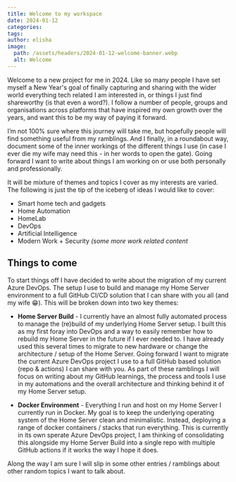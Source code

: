 ```yaml
---
title: Welcome to my workspace
date: 2024-01-12
categories:
tags:
author: elisha
image:
  path: /assets/headers/2024-01-12-welcome-banner.webp
  alt: Welcome
---
```


Welcome to a new project for me in 2024. Like so many people I have set myself a New Year's goal of finally capturing and sharing with the wider world everything tech related I am interested in, or things I just find shareworthy (is that even a word?). I follow a number of people, groups and organisations across platforms that have inspired my own growth over the years, and want this to be my way of paying it forward.

I’m not 100% sure where this journey will take me, but hopefully people will find something useful from my ramblings. And I finally, in a roundabout way, document some of the inner workings of the different things I use (in case I ever die my wife may need this - in her words to open the gate). Going forward I want to write about things I am working on or use both personally and professionally.

It will be mixture of themes and topics I cover as my interests are varied. The following is just the tip of the iceberg of ideas I would like to cover:

- Smart home tech and gadgets
- Home Automation
- HomeLab
- DevOps
- Artificial Intelligence
- Modern Work + Security <i>(some more work related content</i>

## Things to come

To start things off I have decided to write about the migration of my current Azure DevOps. The setup I use to build and manage my Home Server environment to a full GitHub CI/CD solution that I can share with you all (and my wife 😁). This will be broken down into two key themes:

- <b>Home Server Build</b> - I currently have an almost fully automated process to manage the (re)build of my underlying Home Server setup. I built this as my first foray into DevOps and a way to easily remember how to rebuild my Home Server in the future if I ever needed to. I have already used this several times to migrate to new hardware or change the architecture / setup of the Home Server. Going forward I want to migrate the current Azure DevOps project I use to a full GitHub based solution (repo & actions) I can share with you. As part of these ramblings I will focus on writing about my GitHub learnings, the process and tools I use in my automations and the overall architecture and thinking behind it of my Home Server setup.

- <b>Docker Environment</b> - Everything I run and host on my Home Server I currently run in Docker. My goal is to keep the underlying operating system of the Home Server clean and minimalistic. Instead, deploying a range of docker containers / stacks that run everything. This is currently in its own sperate Azure DevOps project, I am thinking of consolidating this alongside my Home Server Build into a single repo with multiple GitHub actions if it works the way I hope it does.

Along the way I am sure I will slip in some other entries / ramblings about other random topics I want to talk about.

